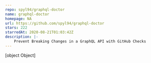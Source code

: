 ```yaml
---
repo: spyl94/graphql-doctor
name: graphql-doctor
homepage: NA
url: https://github.com/spyl94/graphql-doctor
stars: 222
starredAt: 2020-08-21T01:03:42Z
description: |-
    Prevent Breaking Changes in a GraphQL API with GitHub Checks
---
```


[object Object]
